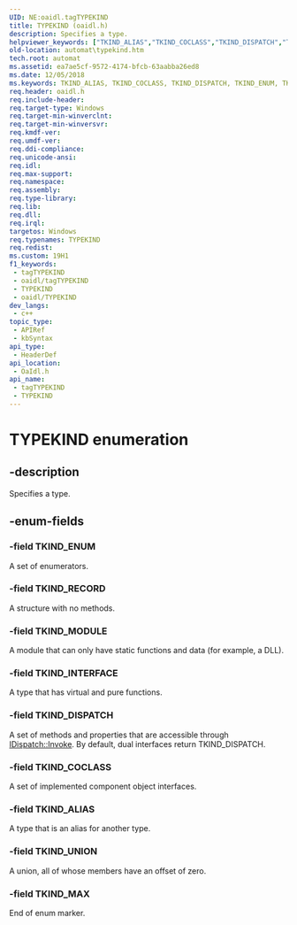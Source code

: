 ```yaml
---
UID: NE:oaidl.tagTYPEKIND
title: TYPEKIND (oaidl.h)
description: Specifies a type.
helpviewer_keywords: ["TKIND_ALIAS","TKIND_COCLASS","TKIND_DISPATCH","TKIND_ENUM","TKIND_INTERFACE","TKIND_MAX","TKIND_MODULE","TKIND_RECORD","TKIND_UNION","TYPEKIND","TYPEKIND enumeration [Automation]","_oa96_TYPEKIND","automat.typekind","oaidl/TKIND_ALIAS","oaidl/TKIND_COCLASS","oaidl/TKIND_DISPATCH","oaidl/TKIND_ENUM","oaidl/TKIND_INTERFACE","oaidl/TKIND_MAX","oaidl/TKIND_MODULE","oaidl/TKIND_RECORD","oaidl/TKIND_UNION","oaidl/TYPEKIND"]
old-location: automat\typekind.htm
tech.root: automat
ms.assetid: ea7ae5cf-9572-4174-bfcb-63aabba26ed8
ms.date: 12/05/2018
ms.keywords: TKIND_ALIAS, TKIND_COCLASS, TKIND_DISPATCH, TKIND_ENUM, TKIND_INTERFACE, TKIND_MAX, TKIND_MODULE, TKIND_RECORD, TKIND_UNION, TYPEKIND, TYPEKIND enumeration [Automation], _oa96_TYPEKIND, automat.typekind, oaidl/TKIND_ALIAS, oaidl/TKIND_COCLASS, oaidl/TKIND_DISPATCH, oaidl/TKIND_ENUM, oaidl/TKIND_INTERFACE, oaidl/TKIND_MAX, oaidl/TKIND_MODULE, oaidl/TKIND_RECORD, oaidl/TKIND_UNION, oaidl/TYPEKIND
req.header: oaidl.h
req.include-header: 
req.target-type: Windows
req.target-min-winverclnt: 
req.target-min-winversvr: 
req.kmdf-ver: 
req.umdf-ver: 
req.ddi-compliance: 
req.unicode-ansi: 
req.idl: 
req.max-support: 
req.namespace: 
req.assembly: 
req.type-library: 
req.lib: 
req.dll: 
req.irql: 
targetos: Windows
req.typenames: TYPEKIND
req.redist: 
ms.custom: 19H1
f1_keywords:
 - tagTYPEKIND
 - oaidl/tagTYPEKIND
 - TYPEKIND
 - oaidl/TYPEKIND
dev_langs:
 - c++
topic_type:
 - APIRef
 - kbSyntax
api_type:
 - HeaderDef
api_location:
 - OaIdl.h
api_name:
 - tagTYPEKIND
 - TYPEKIND
---
```


# TYPEKIND enumeration


## -description

Specifies a type.

## -enum-fields

### -field TKIND_ENUM

A set of enumerators.

### -field TKIND_RECORD

A structure with no methods.

### -field TKIND_MODULE

A module that can only have static functions and data (for example, a DLL).

### -field TKIND_INTERFACE

A type that has virtual and pure functions.

### -field TKIND_DISPATCH

A set of methods and properties that are accessible through <a href="/previous-versions/windows/desktop/api/oaidl/nf-oaidl-idispatch-invoke">IDispatch::Invoke</a>. By default, dual interfaces return TKIND_DISPATCH.

### -field TKIND_COCLASS

A set of implemented component object interfaces.

### -field TKIND_ALIAS

A type that is an alias for another type.

### -field TKIND_UNION

A union, all of whose members have an offset of zero.

### -field TKIND_MAX

End of enum marker.

